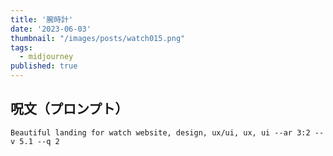 ```yaml
---
title: '腕時計'
date: '2023-06-03'
thumbnail: "/images/posts/watch015.png"
tags:
  - midjourney
published: true
---
```


## 呪文（プロンプト）
```
Beautiful landing for watch website, design, ux/ui, ux, ui --ar 3:2 --v 5.1 --q 2
```